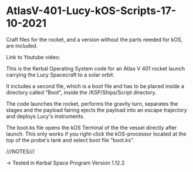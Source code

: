 # AtlasV-401-Lucy-kOS-Scripts-17-10-2021

Craft files for the rocket, and a version without the parts needed for kOS, are included.

Link to Youtube video: 

This is the Kerbal Operating System code for an Atlas V 401 rocket launch carrying the Lucy Spacecraft to a solar orbit.

It includes a second file, which is a boot file and has to be placed inside a directory called "Boot", inside the /KSP/Ships/Script directory.

The code launches the rocket, performs the gravity turn, separates the stages and the payload fairing ejects the payload into an escape trajectory and deploys Lucy's instruments.

The boot.ks file opens the kOS Terminal of the the vessel directly after launch. This only works if you right-click the kOS-processor located at the top of the probe's tank and select boot file "boot.ks".

///NOTES///

-> Tested in Kerbal Space Program Version 1.12.2
